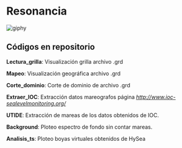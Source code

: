 # Resonancia

![giphy](https://user-images.githubusercontent.com/64601208/91327489-9557f600-e793-11ea-904d-2f45b3a2897a.gif)

## Códigos en repositorio 

**Lectura_grilla**: Visualización grilla archivo .grd

**Mapeo**: Visualización geográfica archivo .grd

**Corte_dominio**: Corte de dominio de archivo .grd

**Extraer_IOC**: Extracción datos mareografos página *http://www.ioc-sealevelmonitoring.org/*

**UTIDE**: Extracción de mareas de los datos obtenidos de IOC.

**Background**: Ploteo espectro de fondo sin contar mareas.

**Analisis_ts**: Ploteo boyas virtuales obtenidos de HySea




